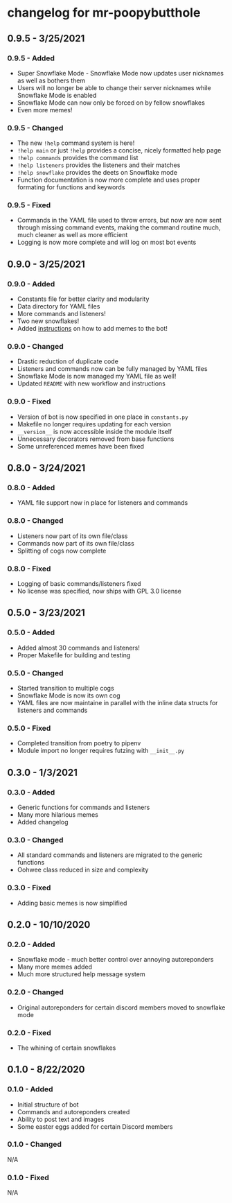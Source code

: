 # changelog for mr-poopybutthole

## 0.9.5 - 3/25/2021

### 0.9.5 - Added

- Super Snowflake Mode - Snowflake Mode now updates user nicknames as well as bothers them
- Users will no longer be able to change their server nicknames while Snowflake Mode is enabled
- Snowflake Mode can now only be forced on by fellow snowflakes
- Even more memes!

### 0.9.5 - Changed

- The new `!help` command system is here!
- `!help main` or just `!help` provides a concise, nicely formatted help page
- `!help commands` provides the command list
- `!help listeners` provides the listeners and their matches
- `!help snowflake` provides the deets on Snowflake mode
- Function documentation is now more complete and uses proper formating for functions and keywords

### 0.9.5 - Fixed

- Commands in the YAML file used to throw errors, but now are now sent through missing command events, making the command routine much, much cleaner as well as more efficient
- Logging is now more complete and will log on most bot events

## 0.9.0 - 3/25/2021

### 0.9.0 - Added

- Constants file for better clarity and modularity
- Data directory for YAML files
- More commands and listeners!
- Two new snowflakes!
- Added [instructions](CONTRIBUTING.md) on how to add memes to the bot!

### 0.9.0 - Changed

- Drastic reduction of duplicate code
- Listeners and commands now can be fully managed by YAML files
- Snowflake Mode is now managed my YAML file as well!
- Updated `README` with new workflow and instructions

### 0.9.0 - Fixed

- Version of bot is now specified in one place in `constants.py`
- Makefile no longer requires updating for each version
- `__version__` is now accessible inside the module itself
- Unnecessary decorators removed from base functions
- Some unreferenced memes have been fixed

## 0.8.0 - 3/24/2021

### 0.8.0 - Added

- YAML file support now in place for listeners and commands

### 0.8.0 - Changed

- Listeners now part of its own file/class
- Commands now part of its own file/class
- Splitting of cogs now complete

### 0.8.0 - Fixed

- Logging of basic commands/listeners fixed
- No license was specified, now ships with GPL 3.0 license

## 0.5.0 - 3/23/2021

### 0.5.0 - Added

- Added almost 30 commands and listeners!
- Proper Makefile for building and testing

### 0.5.0 - Changed

- Started transition to multiple cogs
- Snowflake Mode is now its own cog
- YAML files are now maintaine in parallel with the inline data structs for listeners and commands

### 0.5.0 - Fixed

- Completed transition from poetry to pipenv
- Module import no longer requires futzing with `__init__.py`

## 0.3.0 - 1/3/2021

### 0.3.0 - Added

- Generic functions for commands and listeners
- Many more hilarious memes
- Added changelog

### 0.3.0 - Changed

- All standard commands and listeners are migrated to the generic functions
- Oohwee class reduced in size and complexity

### 0.3.0 - Fixed

- Adding basic memes is now simplified

## 0.2.0 - 10/10/2020

### 0.2.0 - Added

- Snowflake mode - much better control over annoying autoreponders
- Many more memes added
- Much more structured help message system

### 0.2.0 - Changed

- Original autoreponders for certain discord members moved to snowflake mode

### 0.2.0 - Fixed

- The whining of certain snowflakes

## 0.1.0 - 8/22/2020

### 0.1.0 - Added

- Initial structure of bot
- Commands and autoreponders created
- Ability to post text and images
- Some easter eggs added for certain Discord members

### 0.1.0 - Changed

N/A

### 0.1.0 - Fixed

N/A
